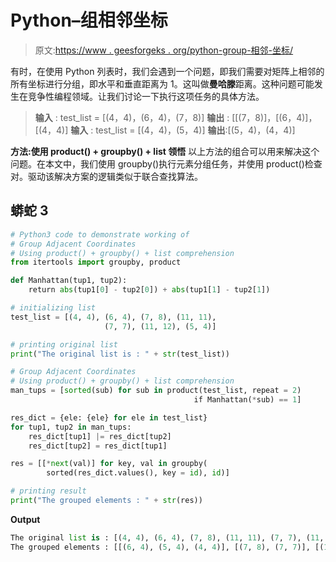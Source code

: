 # Python–组相邻坐标

> 原文:[https://www . geesforgeks . org/python-group-相邻-坐标/](https://www.geeksforgeeks.org/python-group-adjacent-coordinates/)

有时，在使用 Python 列表时，我们会遇到一个问题，即我们需要对矩阵上相邻的所有坐标进行分组，即水平和垂直距离为 1。这叫做**曼哈滕**距离。这种问题可能发生在竞争性编程领域。让我们讨论一下执行这项任务的具体方法。

> **输入** : test_list = [(4，4)，(6，4)，(7，8)]
> **输出** : [[(7，8)]，[(6，4)]，[(4，4)]
> **输入** : test_list = [(4，4)，(5，4)]
> **输出**:[(5，4)，(4，4)]

**方法:使用 product() + groupby() + list 领悟**
以上方法的组合可以用来解决这个问题。在本文中，我们使用 groupby()执行元素分组任务，并使用 product()检查对。驱动该解决方案的逻辑类似于联合查找算法。

## 蟒蛇 3

```py
# Python3 code to demonstrate working of
# Group Adjacent Coordinates
# Using product() + groupby() + list comprehension
from itertools import groupby, product

def Manhattan(tup1, tup2):
    return abs(tup1[0] - tup2[0]) + abs(tup1[1] - tup2[1])

# initializing list
test_list = [(4, 4), (6, 4), (7, 8), (11, 11),
                     (7, 7), (11, 12), (5, 4)]

# printing original list
print("The original list is : " + str(test_list))

# Group Adjacent Coordinates
# Using product() + groupby() + list comprehension
man_tups = [sorted(sub) for sub in product(test_list, repeat = 2)
                                         if Manhattan(*sub) == 1]

res_dict = {ele: {ele} for ele in test_list}
for tup1, tup2 in man_tups:
    res_dict[tup1] |= res_dict[tup2]
    res_dict[tup2] = res_dict[tup1]

res = [[*next(val)] for key, val in groupby(
        sorted(res_dict.values(), key = id), id)]

# printing result
print("The grouped elements : " + str(res))
```

**Output**

```py
The original list is : [(4, 4), (6, 4), (7, 8), (11, 11), (7, 7), (11, 12), (5, 4)]
The grouped elements : [[(6, 4), (5, 4), (4, 4)], [(7, 8), (7, 7)], [(11, 12), (11, 11)]]

```